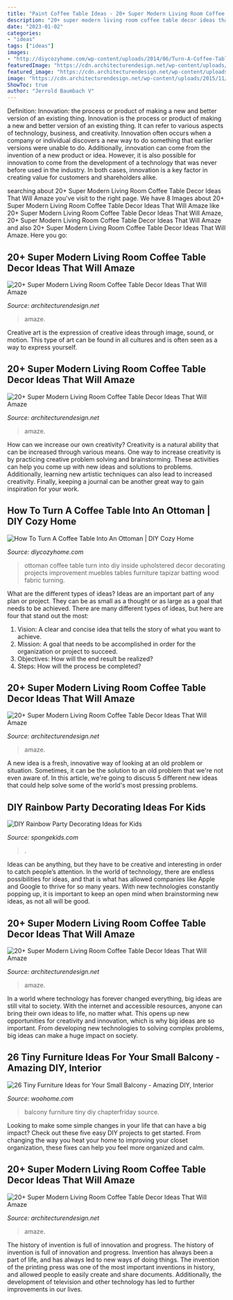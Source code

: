 ```yaml
---
title: "Paint Coffee Table Ideas - 20+ Super Modern Living Room Coffee Table Decor Ideas That Will Amaze"
description: "20+ super modern living room coffee table decor ideas that will amaze"
date: "2023-01-02"
categories:
- "ideas"
tags: ["ideas"]
images:
- "http://diycozyhome.com/wp-content/uploads/2014/06/Turn-A-Coffee-Table-Into-An-Ottoman.jpg"
featuredImage: "https://cdn.architecturendesign.net/wp-content/uploads/2015/11/AD-11-nordic-living-room-decor-ideas.jpg"
featured_image: "https://cdn.architecturendesign.net/wp-content/uploads/2015/11/AD-17-beautiful-lliving-room-decor.jpg"
image: "https://cdn.architecturendesign.net/wp-content/uploads/2015/11/AD-11-nordic-living-room-decor-ideas.jpg"
ShowToc: true
author: "Jerrold Baumbach V"
---
```



Definition: Innovation: the process or product of making a new and better version of an existing thing.
Innovation is the process or product of making a new and better version of an existing thing. It can refer to various aspects of technology, business, and creativity. Innovation often occurs when a company or individual discovers a new way to do something that earlier versions were unable to do. Additionally, innovation can come from the invention of a new product or idea. However, it is also possible for innovation to come from the development of a technology that was never before used in the industry. In both cases, innovation is a key factor in creating value for customers and shareholders alike.

	

		
searching about 20+ Super Modern Living Room Coffee Table Decor Ideas That Will Amaze you've visit to the right page. We have 8 Images about 20+ Super Modern Living Room Coffee Table Decor Ideas That Will Amaze like 20+ Super Modern Living Room Coffee Table Decor Ideas That Will Amaze, 20+ Super Modern Living Room Coffee Table Decor Ideas That Will Amaze and also 20+ Super Modern Living Room Coffee Table Decor Ideas That Will Amaze. Here you go:
		
    
## 20+ Super Modern Living Room Coffee Table Decor Ideas That Will Amaze

<img loading=lazy src="https://cdn.architecturendesign.net/wp-content/uploads/2015/11/AD-13-fancy-coffee-table-decor.jpg" onerror="this.onerror=null;this.src='https://tse1.mm.bing.net/th?id=OIP.C2SQ-Qfx0lwjdld0MDNhPwHaHa&amp;pid=15.1';" alt="20+ Super Modern Living Room Coffee Table Decor Ideas That Will Amaze">

_Source: architecturendesign.net_

>amaze. 

	

Creative art is the expression of creative ideas through image, sound, or motion. This type of art can be found in all cultures and is often seen as a way to express yourself.

    
## 20+ Super Modern Living Room Coffee Table Decor Ideas That Will Amaze

<img loading=lazy src="https://cdn.architecturendesign.net/wp-content/uploads/2015/11/AD-09-modern-cozy-living-room-decor.jpg" onerror="this.onerror=null;this.src='https://tse4.mm.bing.net/th?id=OIP.I9RzrbrkWNa_uls79UX0jgHaLG&amp;pid=15.1';" alt="20+ Super Modern Living Room Coffee Table Decor Ideas That Will Amaze">

_Source: architecturendesign.net_

>amaze. 

	

How can we increase our own creativity?
Creativity is a natural ability that can be increased through various means. One way to increase creativity is by practicing creative problem solving and brainstorming. These activities can help you come up with new ideas and solutions to problems. Additionally, learning new artistic techniques can also lead to increased creativity. Finally, keeping a journal can be another great way to gain inspiration for your work.

    
## How To Turn A Coffee Table Into An Ottoman | DIY Cozy Home

<img loading=lazy src="http://diycozyhome.com/wp-content/uploads/2014/06/Turn-A-Coffee-Table-Into-An-Ottoman.jpg" onerror="this.onerror=null;this.src='https://tse1.mm.bing.net/th?id=OIP.Zpnu9POioMA71Yj2HixOdwHaJ6&amp;pid=15.1';" alt="How To Turn A Coffee Table Into An Ottoman | DIY Cozy Home">

_Source: diycozyhome.com_

>ottoman coffee table turn into diy inside upholstered decor decorating projects improvement muebles tables furniture tapizar batting wood fabric turning. 

	

What are the different types of ideas?
Ideas are an important part of any plan or project. They can be as small as a thought or as large as a goal that needs to be achieved. There are many different types of ideas, but here are four that stand out the most: 
1) Vision: A clear and concise idea that tells the story of what you want to achieve.
2) Mission: A goal that needs to be accomplished in order for the organization or project to succeed.
3) Objectives: How will the end result be realized? 
4) Steps: How will the process be completed?

    
## 20+ Super Modern Living Room Coffee Table Decor Ideas That Will Amaze

<img loading=lazy src="https://cdn.architecturendesign.net/wp-content/uploads/2015/11/AD-11-nordic-living-room-decor-ideas.jpg" onerror="this.onerror=null;this.src='https://tse1.mm.bing.net/th?id=OIP.ipuf1nZzmIEnqfE9j1WXcgHaKR&amp;pid=15.1';" alt="20+ Super Modern Living Room Coffee Table Decor Ideas That Will Amaze">

_Source: architecturendesign.net_

>amaze. 

	

A new idea is a fresh, innovative way of looking at an old problem or situation. Sometimes, it can be the solution to an old problem that we're not even aware of. In this article, we're going to discuss 5 different new ideas that could help solve some of the world's most pressing problems.

    
## DIY Rainbow Party Decorating Ideas For Kids

<img loading=lazy src="https://spongekids.com/wp-content/uploads/2014/11/diy-rainbow-party-decorating-ideas/5-rainbow-table-decor.jpg" onerror="this.onerror=null;this.src='https://tse1.mm.bing.net/th?id=OIP.nMuxdESfSZj1uaUReL2v-AHaLI&amp;pid=15.1';" alt="DIY Rainbow Party Decorating Ideas for Kids">

_Source: spongekids.com_

>. 

	

Ideas can be anything, but they have to be creative and interesting in order to catch people’s attention. In the world of technology, there are endless possibilities for ideas, and that is what has allowed companies like Apple and Google to thrive for so many years. With new technologies constantly popping up, it is important to keep an open mind when brainstorming new ideas, as not all will be good.

    
## 20+ Super Modern Living Room Coffee Table Decor Ideas That Will Amaze

<img loading=lazy src="https://cdn.architecturendesign.net/wp-content/uploads/2015/11/AD-04-rustic-lovely-coffee-table-decor.jpg" onerror="this.onerror=null;this.src='https://tse3.mm.bing.net/th?id=OIP.878-XmfqWQyhdwdL8YiGogHaHa&amp;pid=15.1';" alt="20+ Super Modern Living Room Coffee Table Decor Ideas That Will Amaze">

_Source: architecturendesign.net_

>amaze. 

	

In a world where technology has forever changed everything, big ideas are still vital to society. With the internet and accessible resources, anyone can bring their own ideas to life, no matter what. This opens up new opportunities for creativity and innovation, which is why big ideas are so important. From developing new technologies to solving complex problems, big ideas can make a huge impact on society.

    
## 26 Tiny Furniture Ideas For Your Small Balcony - Amazing DIY, Interior

<img loading=lazy src="https://www.woohome.com/wp-content/uploads/2016/01/tiny-balcony-furniture-4-2.jpg" onerror="this.onerror=null;this.src='https://tse4.mm.bing.net/th?id=OIP.BCTUa_-MSez0y-1KhGGlOQHaL0&amp;pid=15.1';" alt="26 Tiny Furniture Ideas for Your Small Balcony - Amazing DIY, Interior">

_Source: woohome.com_

>balcony furniture tiny diy chapterfriday source. 

	

Looking to make some simple changes in your life that can have a big impact? Check out these five easy DIY projects to get started. From changing the way you heat your home to improving your closet organization, these fixes can help you feel more organized and calm.

    
## 20+ Super Modern Living Room Coffee Table Decor Ideas That Will Amaze

<img loading=lazy src="https://cdn.architecturendesign.net/wp-content/uploads/2015/11/AD-17-beautiful-lliving-room-decor.jpg" onerror="this.onerror=null;this.src='https://tse1.mm.bing.net/th?id=OIP.ydp9eb_ccBowX5VD0UsOgQHaLH&amp;pid=15.1';" alt="20+ Super Modern Living Room Coffee Table Decor Ideas That Will Amaze">

_Source: architecturendesign.net_

>amaze. 

	

The history of invention is full of innovation and progress.
The history of invention is full of innovation and progress. Invention has always been a part of life, and has always led to new ways of doing things. The invention of the printing press was one of the most important inventions in history, and allowed people to easily create and share documents. Additionally, the development of television and other technology has led to further improvements in our lives.

